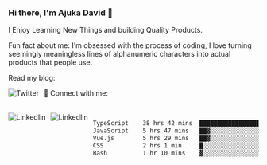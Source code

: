 ### Hi there, I'm Ajuka David 🥷

I Enjoy Learning New Things and building Quality Products.

Fun fact about me: I'm obsessed with the process of coding, I love turning seemingly meaningless lines of alphanumeric characters into actual products that people use.

Read my blog:

<a href="https://tobit.hashnode.dev/"> <img src="https://img.shields.io/badge/Hashnode-2962FF?style=for-the-badge&logo=hashnode&logoColor=white"
     alt="Twitter"
     style="float: left; margin-right: 10px;" /> </a>


📱 Connect with me: 

<br />
<a href="https://www.linkedin.com/in/david-ajuka-630660144/"> <img src="https://img.shields.io/badge/LinkedIn-0077B5?style=for-the-badge&logo=linkedin&logoColor=white"
     alt="LinkedIin"
     style="float: left; margin-right: 10px;" /> </a> <a href="mailto:ajuka.zephiniah@gmail.com"> <img src="https://img.shields.io/badge/Gmail-D14836?style=for-the-badge&logo=gmail&logoColor=white"
     alt="LinkedIin"
     style="float: left; margin-right: 10px;" /> </a>
     

<!--START_SECTION:waka-->

```txt
TypeScript    38 hrs 42 mins  ██████████████████░░░░░░░   71.45 %
JavaScript    5 hrs 47 mins   ██▓░░░░░░░░░░░░░░░░░░░░░░   10.68 %
Vue.js        5 hrs 29 mins   ██▓░░░░░░░░░░░░░░░░░░░░░░   10.12 %
CSS           2 hrs 1 min     █░░░░░░░░░░░░░░░░░░░░░░░░   03.72 %
Bash          1 hr 10 mins    ▓░░░░░░░░░░░░░░░░░░░░░░░░   02.18 %
```

<!--END_SECTION:waka-->
